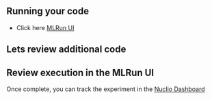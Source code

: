 ## Running your code
* Click here <a href="https://[[HOST_SUBDOMAIN]]-30050-[[KATACODA_HOST]].environments.katacoda.com">MLRun UI</a>

## Lets review additional code

## Review execution in the MLRun UI
Once complete, you can track the experiment in the 
<a href="https://[[HOST_SUBDOMAIN]]-8080-[[KATACODA_HOST]].environments.katacoda.com/">Nuclio Dashboard</a>

